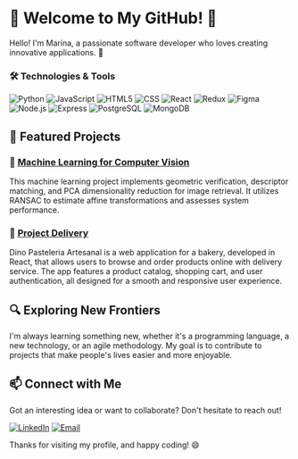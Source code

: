 # 🌟 Welcome to My GitHub! 🌟

Hello! I'm Marina, a passionate software developer who loves creating innovative applications. 🚀


### 🛠️ Technologies & Tools
  ![Python](https://img.shields.io/badge/-Python-333333?style=flat&logo=python)
  ![JavaScript](https://img.shields.io/badge/-JavaScript-333333?style=flat&logo=javascript)
  ![HTML5](https://img.shields.io/badge/-HTML5-333333?style=flat&logo=HTML5)
  ![CSS](https://img.shields.io/badge/-CSS-333333?style=flat&logo=CSS3&logoColor=1572B6)
  ![React](https://img.shields.io/badge/-React-333333?style=flat&logo=react)
  ![Redux](https://img.shields.io/badge/-Redux-333333?style=flat&logo=redux)
  ![Figma](https://img.shields.io/badge/-Figma-333333?style=flat&logo=figma)
  <br/>
  ![Node.js](https://img.shields.io/badge/-Node.js-333333?style=flat&logo=node.js)
  ![Express](https://img.shields.io/badge/-Express-333333?style=flat&logo=express)
  ![PostgreSQL](https://img.shields.io/badge/-PostgreSQL-333333?style=flat&logo=postgresql)
  ![MongoDB](https://img.shields.io/badge/-MongoDB-333333?style=flat&logo=MongoDB)

## 🌟 Featured Projects
### 📝 [Machine Learning for Computer Vision](https://github.com/marina-nh/Machine-Learning-for-Computer)
This machine learning project implements geometric verification, descriptor matching, and PCA dimensionality reduction for image retrieval. It utilizes RANSAC to estimate affine transformations and assesses system performance.

### 🎨 [Project Delivery](https://github.com/marina-nh/Delivery-App)
Dino Pasteleria Artesanal is a web application for a bakery, developed in React, that allows users to browse and order products online with delivery service. The app features a product catalog, shopping cart, and user authentication, all designed for a smooth and responsive user experience.

## 🔍 Exploring New Frontiers
I'm always learning something new, whether it's a programming language, a new technology, or an agile methodology. My goal is to contribute to projects that make people's lives easier and more enjoyable.

## 📫 Connect with Me
Got an interesting idea or want to collaborate? Don't hesitate to reach out!

[![LinkedIn](https://img.shields.io/badge/-LinkedIn-blue)](www.linkedin.com/in/marina-r-nunez)
[![Email](https://img.shields.io/badge/-Email-red)](mailto:contac@marinanunez.tech)

Thanks for visiting my profile, and happy coding! 😄
